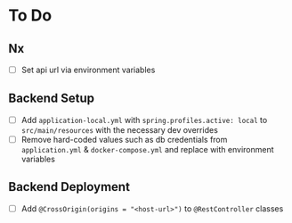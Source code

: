 # To Do

## Nx

- [ ] Set api url via environment variables

## Backend Setup

- [ ] Add `application-local.yml` with `spring.profiles.active: local` to `src/main/resources` with the necessary dev overrides
- [ ] Remove hard-coded values such as db credentials from `application.yml` & `docker-compose.yml` and replace with environment variables

## Backend Deployment

- [ ] Add `@CrossOrigin(origins = "<host-url>")` to `@RestController` classes
